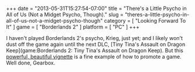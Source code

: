 +++
date = "2013-05-31T15:27:54-07:00"
title = "There's a Little Psycho in All of Us (Not a Midget Psycho, Though)."
slug = "theres-a-little-psycho-in-all-of-us-not-a-midget-psycho-though"
category = [ "Looking Forward To It" ]
game = [ "Borderlands 2" ]
platform = [ "PC" ]
+++

I haven't played Borderlands 2's psycho, Krieg, just yet; and I likely won't dust off the game again until the next DLC, [Tiny Tina's Assault on Dragon Keep](game:Borderlands 2: Tiny Tina's Assault on Dragon Keep).  But this <a href="http://www.joystiq.com/2013/05/31/borderlands-2-krieg-short-is-the-shiniest-meat-bicycle/">powerful, beautiful vignette</a> is a fine example of how to promote a game.  Well done, Gearbox.
